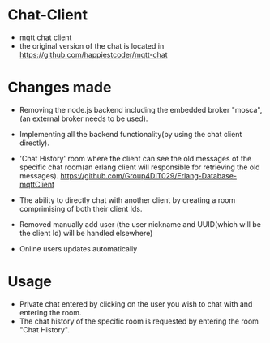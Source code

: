 # Chat-Client
- mqtt chat client 
- the original version of the chat is located in https://github.com/happiestcoder/mqtt-chat

# Changes made

- Removing the node.js backend including the embedded broker "mosca",(an external broker needs to be used).

- Implementing all the backend functionality(by using the chat client directly).

- 'Chat History' room where the client can see the old messages of the specific chat room(an erlang client will responsible for retrieving the old messages). https://github.com/Group4DIT029/Erlang-Database-mqttClient

- The ability to directly chat with another client by creating a room comprimising of both their client Ids.

- Removed manually add user (the user nickname and UUID(which will be the client Id) will be handled elsewhere)

- Online users updates automatically

# Usage
- Private chat entered by clicking on the user you wish to chat with and entering the room.
- The chat history of the specific room is requested by entering the room "Chat History".
